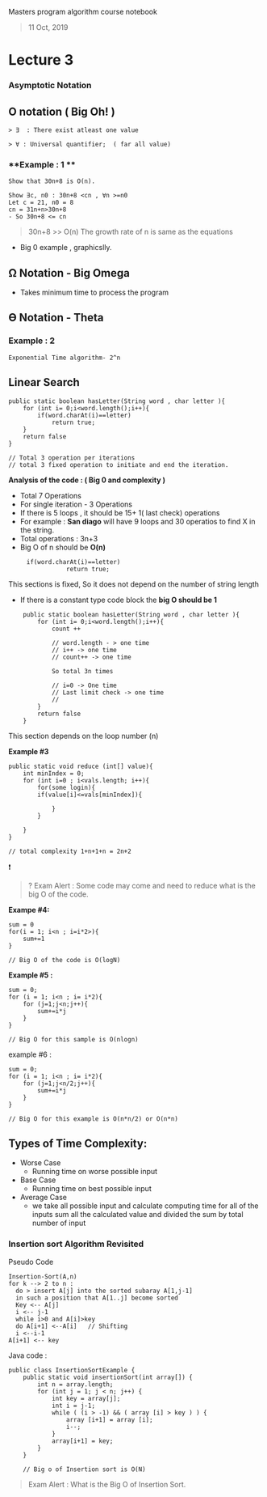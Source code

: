 Masters program algorithm course notebook

> 11 Oct, 2019

# Lecture 3
### Asymptotic Notation
## O notation ( Big Oh! )
    > ∃  : There exist atleast one value 

    > ∀ : Universal quantifier;  ( far all value)

### **Example : 1 ** 
    Show that 30n+8 is O(n).

    Show ∃c, n0 : 30n+8 <cn , ∀n >=n0
    Let c = 21, n0 = 8
    cn = 31n+n>30n+8
    - So 30n+8 <= cn

> 30n+8 >> O(n)  The growth rate of n is same as the equations

- Big 0 example , graphicslly. 




## Ω Notation - Big Omega
- Takes minimum time to process the program 
## ϴ Notation - Theta 


### **Example : 2**
    Exponential Time algorithm- 2^n


## Linear Search

    public static boolean hasLetter(String word , char letter ){
        for (int i= 0;i<word.length();i++){  
            if(word.charAt(i)==letter)
                return true;
        }
        return false
    }

    // Total 3 operation per iterations
    // total 3 fixed operation to initiate and end the iteration.

**Analysis of the code : ( Big 0 and complexity )**
- Total 7 Operations
- For single iteration - 3 Operations 
- If there is 5 loops , it should be 15+ 1( last check) operations
- For example : **San diago** will have 9 loops and 30 operatios to find X in the string.
- Total operations : 3n+3
- Big O of n should be **O(n)**


```
     if(word.charAt(i)==letter)
                return true;
```
This sections is fixed, So it does not depend on the number of string length
 - If there is a constant type code block the **big O should be 1**

```
    public static boolean hasLetter(String word , char letter ){
        for (int i= 0;i<word.length();i++){  
            count ++ 

            // word.length - > one time
            // i++ -> one time
            // count++ -> one time

            So total 3n times

            // i=0 -> One time
            // Last limit check -> one time
            // 
        }
        return false
    }
```

This section depends on the loop number (n)


**Example #3**

```
public static void reduce (int[] value){
    int minIndex = 0;
    for (int i=0 ; i<vals.length; i++){
        for(some login){
        if(value[i]<=vals[minIndex]){
        
            }
        }

    }
}

// total complexity 1+n+1+n = 2n+2
```
:exclamation:
> ? Exam Alert : Some code may come and need to reduce what is the big O of the code. 


**Exampe #4:**

    sum = 0
    for(i = 1; i<n ; i=i*2>){
        sum+=1
    }
    
    // Big O of the code is O(logN)

**Example #5 :**

    sum = 0;
    for (i = 1; i<n ; i= i*2){
        for (j=1;j<n;j++){
            sum+=i*j
        }
    }

    // Big O for this sample is O(nlogn)

example #6 : 

    sum = 0;
    for (i = 1; i<n ; i= i*2){
        for (j=1;j<n/2;j++){
            sum+=i*j
        }
    }

    // Big O for this example is O(n*n/2) or O(n*n)




## Types of Time Complexity: 
 - Worse Case
    - Running time on worse possible input 
 - Base Case
    - Running time on best possible input 
 - Average Case 
    - we take all possible input and calculate computing time for all of the inputs sum all the calculated value and divided the sum by total number of input


### **Insertion sort Algorithm Revisited**

Pseudo Code
```
Insertion-Sort(A,n) 
for k --> 2 to n :
  do > insert A[j] into the sorted subaray A[1,j-1]
  in such a position that A[1..j] become sorted 
  Key <-- A[j]
  i <-- j-1
  while i>0 and A[i]>key
  do A[i+1] <--A[i]   // Shifting
  i <--i-1
A[i+1] <-- key
```


Java code : 

```
public class InsertionSortExample {  
    public static void insertionSort(int array[]) {  
        int n = array.length;  
        for (int j = 1; j < n; j++) {  
            int key = array[j];  
            int i = j-1;  
            while ( (i > -1) && ( array [i] > key ) ) {  
                array [i+1] = array [i];  
                i--;  
            }  
            array[i+1] = key;  
        }  
    }  

    // Big o of Insertion sort is O(N)
```


> Exam Alert : What is the Big O of Insertion Sort.
